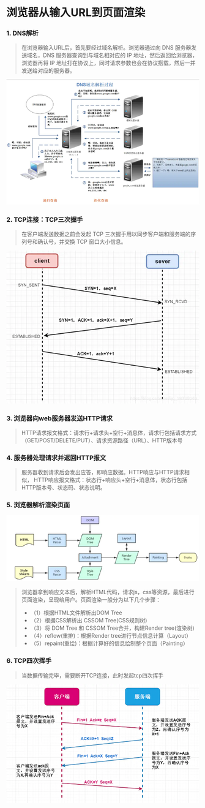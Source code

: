 # 浏览器从输入URL到页面渲染

### 1. DNS解析

> 在浏览器输入URL后，首先要经过域名解析。浏览器通过向 DNS 服务器发送域名，DNS 服务器查询到与域名相对应的 IP 地址，然后返回给浏览器，浏览器再将 IP 地址打在协议上，同时请求参数也会在协议搭载，然后一并发送给对应的服务器。

![image](DNS.png)

### 2. TCP连接：TCP三次握手

> 在客户端发送数据之前会发起 TCP 三次握手用以同步客户端和服务端的序列号和确认号，并交换 TCP 窗口大小信息。

![image](TCP_3.png)

### 3. 浏览器向web服务器发送HTTP请求

> HTTP请求报文格式：请求行+请求头+空行+消息体，请求行包括请求方式（GET/POST/DELETE/PUT）、请求资源路径（URL）、HTTP版本号

### 4. 服务器处理请求并返回HTTP报文

> 服务器收到请求后会发出应答，即响应数据。HTTP响应与HTTP请求相似， HTTP响应报文格式：状态行+响应头+空行+消息体，状态行包括HTTP版本号、状态码、状态说明。

### 5. 浏览器解析渲染页面

![image](render.png)

> 浏览器拿到响应文本后，解析HTML代码，请求js，css等资源，最后进行页面渲染，呈现给用户。页面渲染一般分为以下几个步骤：
> * （1）根据HTML文件解析出DOM Tree
> * （2）根据CSS解析出 CSSOM Tree(CSS规则树)
> * （3）将 DOM Tree 和 CSSOM Tree合并，构建Render tree(渲染树)
> * （4）reflow(重排)：根据Render tree进行节点信息计算（Layout）
> * （5）repaint(重绘)：根据计算好的信息绘制整个页面（Painting）

### 6. TCP四次挥手

> 当数据传输完毕，需要断开TCP连接，此时发起tcp四次挥手

![image](TCP_4.png)